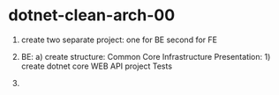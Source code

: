 # dotnet-clean-arch-00

1. create two separate project: one for BE second for FE

2. BE:
   a) create structure:
   Common
   Core
   Infrastructure
   Presentation: 1) create dotnet core WEB API project
   Tests

3.
